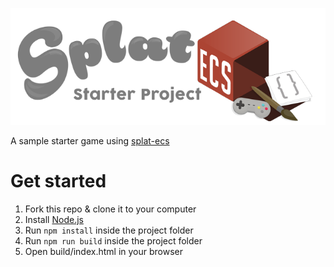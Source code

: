 ![Splat ECS Starter Project](./src/images/logo.png)

A sample starter game using [splat-ecs](https://github.com/SplatJS/splat-ecs)

# Get started

1. Fork this repo & clone it to your computer
2. Install [Node.js](https://nodejs.org)
3. Run `npm install` inside the project folder
4. Run `npm run build` inside the project folder
5. Open build/index.html in your browser
